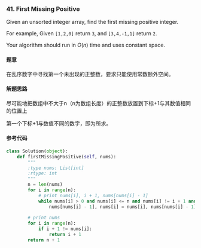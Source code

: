 ### 41. First Missing Positive

Given an unsorted integer array, find the first missing positive integer.

For example,
Given `[1,2,0]` return `3`,
and `[3,4,-1,1]` return `2`.

Your algorithm should run in *O*(*n*) time and uses constant space.

#### 题意

在乱序数字中寻找第一个未出现的正整数，要求只能使用常数额外空间。

#### 解题思路

尽可能地把数组中不大于n（n为数组长度）的正整数放置到下标+1与其数值相同的位置上

第一个下标+1与数值不同的数字，即为所求。

#### 参考代码

```python
class Solution(object):
    def firstMissingPositive(self, nums):
        """
        :type nums: List[int]
        :rtype: int
        """
        n = len(nums)
        for i in range(n):
            # print nums[i], i + 1, nums[nums[i] - 1]
            while nums[i] > 0 and nums[i] <= n and nums[i] != i + 1 and nums[i] != nums[nums[i] - 1]:
                nums[nums[i] - 1], nums[i] = nums[i], nums[nums[i] - 1]
                
        # print nums
        for i in range(n):
            if i + 1 != nums[i]:
                return i + 1
        return n + 1
```

